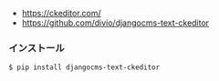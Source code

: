 - https://ckeditor.com/
- https://github.com/divio/djangocms-text-ckeditor


### インストール

~~~bash
$ pip install djangocms-text-ckeditor
~~~
